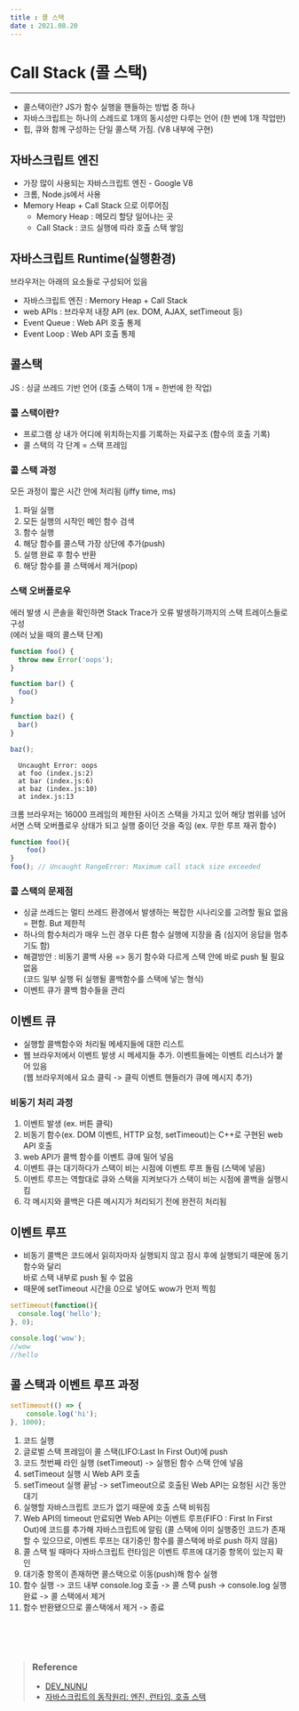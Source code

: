 ```yaml
---
title : 콜 스택  
date : 2021.08.20
---
```


# Call Stack (콜 스택)
---
* 콜스택이란? JS가 함수 실행을 핸들하는 방법 중 하나
* 자바스크립트는 하나의 스레드로 1개의 동시성만 다루는 언어 (한 번에 1개 작업만)
* 힙, 큐와 함께 구성하는 단일 콜스택 가짐. (V8 내부에 구현)

## 자바스크립트 엔진
* 가장 많이 사용되는 자바스크립트 엔진 - Google V8
* 크롬, Node.js에서 사용
* Memory Heap + Call Stack 으로 이루어짐
  * Memory Heap : 메모리 할당 일어나는 곳
  * Call Stack : 코드 실행에 따라 호출 스택 쌓임


## 자바스크립트 Runtime(실행환경)
브라우저는 아래의 요소들로 구성되어 있음
* 자바스크립트 엔진 : Memory Heap + Call Stack
* web APIs : 브라우저 내장 API (ex. DOM, AJAX, setTimeout 등)
* Event Queue : Web API 호출 통제
* Event Loop : Web API 호출 통제


## 콜스택
JS : 싱글 쓰레드 기반 언어 (호출 스택이 1개 = 한번에 한 작업)
  
### 콜 스택이란?
* 프로그램 상 내가 어디에 위치하는지를 기록하는 자료구조 (함수의 호출 기록)
* 콜 스택의 각 단계 = 스택 프레임
  
### 콜 스택 과정
모든 과정이 짧은 시간 안에 처리됨 (jiffy time, ms)
1. 파일 실행
2. 모든 실행의 시작인 메인 함수 검색
3. 함수 실행
4. 해당 함수를 콜스택 가장 상단에 추가(push)
5. 실행 완료 후 함수 반환
6. 해당 함수를 콜 스택에서 제거(pop)

### 스택 오버플로우
에러 발생 시 콘솔을 확인하면 Stack Trace가 오류 발생하기까지의 스택 트레이스들로 구성   
(에러 났을 때의 콜스택 단계)
```js
function foo() {
  throw new Error('oops');
}

function bar() {
  foo()
}

function baz() {
  bar()
}

baz();
```
```
  Uncaught Error: oops
  at foo (index.js:2)
  at bar (index.js:6)
  at baz (index.js:10)
  at index.js:13
```
크롬 브라우저는 16000 프레임의 제한된 사이즈 스택을 가지고 있어 해당 범위를 넘어서면 스택 오버플로우 상태가 되고 실행 중이던 것을 죽임 (ex. 무한 루프 재귀 함수)  
```js
function foo(){
    foo()
}
foo(); // Uncaught RangeError: Maximum call stack size exceeded
```

### 콜 스택의 문제점
* 싱글 쓰레드는 멀티 쓰레드 환경에서 발생하는 복잡한 시나리오를 고려할 필요 없음 = 편함. But 제한적
* 하나의 함수처리가 매우 느린 경우 다른 함수 실행에 지장을 줌 (심지어 응답을 멈추기도 함)
* 해결방안 : 비동기 콜백 사용 => 동기 함수와 다르게 스택 안에 바로 push 될 필요 없음  
  (코드 일부 실행 뒤 실행될 콜백함수를 스택에 넣는 형식)
* 이벤트 큐가 콜백 함수들을 관리


## 이벤트 큐
* 실행할 콜백함수와 처리될 메세지들에 대한 리스트
* 웹 브라우저에서 이벤트 발생 시 메세지들 추가. 이벤트들에는 이벤트 리스너가 붙어 있음  
  (웹 브라우저에서 요소 클릭 -> 클릭 이벤트 핸들러가 큐에 메시지 추가)

### 비동기 처리 과정
1. 이벤트 발생 (ex. 버튼 클릭)
2. 비동기 함수(ex. DOM 이벤트, HTTP 요청, setTimeout)는 C++로 구현된 web API 호출
3. web API가 콜백 함수를 이벤트 큐에 밀어 넣음
4. 이벤트 큐는 대기하다가 스택이 비는 시점에 이벤트 루프 돌림 (스택에 넣음)
5. 이벤트 루프는 역할대로 큐와 스택을 지켜보다가 스택이 비는 시점에 콜백을 실행시킴
6. 각 메시지와 콜백은 다른 메시지가 처리되기 전에 완전히 처리됨


## 이벤트 루프
* 비동기 콜백은 코드에서 읽히자마자 실행되지 않고 잠시 후에 실행되기 때문에 동기 함수와 달리  
  바로 스택 내부로 push 될 수 없음
* 때문에 setTimeout 시간을 0으로 넣어도 wow가 먼저 찍힘
```js
setTimeout(function(){
  console.log('hello');
}, 0);

console.log('wow');
//wow
//hello
```

## 콜 스택과 이벤트 루프 과정
```js
setTimeout(() => {
    console.log('hi');
}, 1000);
```
1. 코드 실행
2. 글로벌 스택 프레임이 콜 스택(LIFO:Last In First Out)에 push
3. 코드 첫번째 라인 실행 (setTimeout) -> 실행된 함수 스택 안에 넣음
4. setTimeout 실행 시 Web API 호출
5. setTimeout 실행 끝남 -> setTimeout으로 호출된 Web API는 요청된 시간 동안 대기
6. 실행할 자바스크립트 코드가 없기 때문에 호출 스택 비워짐
7. Web API의 timeout 만료되면 Web API는 이벤트 루프(FIFO : First In First Out)에 코드를 추가해 자바스크립트에 알림 
   (콜 스택에 이미 실행중인 코드가 존재할 수 있으므로, 이벤트 루프는 대기중인 함수를 콜스택에 바로 push 하지 않음)
8. 콜 스택 빌 때마다 자바스크립트 런타임은 이벤트 루프에 대기중 항목이 있는지 확인
9. 대기중 항목이 존재하면 콜스택으로 이동(push)해 함수 실행
10. 함수 실행 -> 코드 내부 console.log 호출 -> 콜 스택 push -> console.log 실행 완료 -> 콜 스택에서 제거
11. 함수 반환됐으므로 콜스택에서 제거 -> 종료


<br/>
<br/>
<br/>

> ### Reference
> * [DEV_NUNU](https://new93helloworld.tistory.com/358)
> * [자바스크립트의 동작원리: 엔진, 런타임, 호출 스택](https://joshua1988.github.io/web-development/translation/javascript/how-js-works-inside-engine/)
